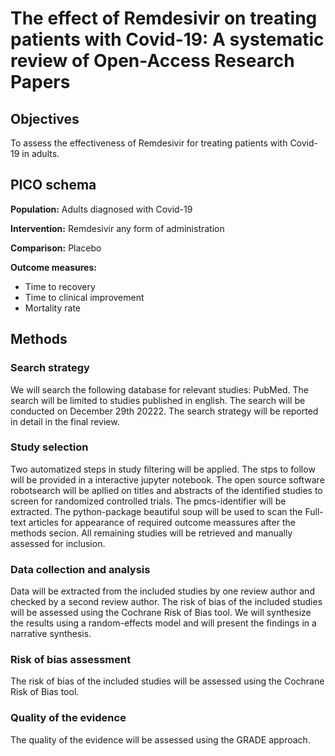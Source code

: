 # The effect of Remdesivir on treating patients with Covid-19: A systematic review of Open-Access Research Papers

## Objectives

To assess the effectiveness of Remdesivir for treating patients with Covid-19 in adults.

## PICO schema

**Population:** Adults diagnosed with Covid-19

**Intervention:** Remdesivir any form of administration

**Comparison:** Placebo

**Outcome measures:** 
- Time to recovery
- Time to clinical improvement
- Mortality rate


## Methods

### Search strategy
We will search the following database for relevant studies: PubMed. The search will be limited to studies published in english. The search will be conducted on December 29th 20222. The search strategy will be reported in detail in the final review.

### Study selection
Two automatized steps in study filtering will be applied. The stps to follow will be provided in a interactive jupyter notebook. The open source software robotsearch will be apllied on titles and abstracts of the identified studies to screen for randomized controlled trials. The pmcs-identifier will be extracted. The python-package beautiful soup will be used to scan the Full-text articles for appearance of required outcome meassures after the methods secion. All remaining studies will be retrieved and manually assessed for inclusion.

### Data collection and analysis
Data will be extracted from the included studies by one review author and checked by a second review author. The risk of bias of the included studies will be assessed using the Cochrane Risk of Bias tool. We will synthesize the results using a random-effects model and will present the findings in a narrative synthesis.

### Risk of bias assessment
The risk of bias of the included studies will be assessed using the Cochrane Risk of Bias tool.

### Quality of the evidence
The quality of the evidence will be assessed using the GRADE approach.
